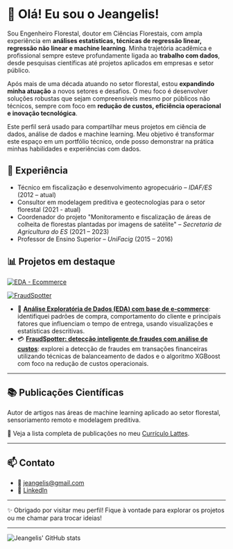 # 👋 Olá! Eu sou o Jeangelis!

Sou Engenheiro Florestal, doutor em Ciências Florestais, com ampla experiência em **análises estatísticas, técnicas de regressão linear, regressão não linear e machine learning**. Minha trajetória acadêmica e profissional sempre esteve profundamente ligada ao **trabalho com dados**, desde pesquisas científicas até projetos aplicados em empresas e setor público.

Após mais de uma década atuando no setor florestal, estou **expandindo minha atuação** a novos setores e desafios. O meu foco é desenvolver soluções robustas que sejam compreensíveis mesmo por públicos não técnicos, sempre com foco em **redução de custos, eficiência operacional e inovação tecnológica**.

Este perfil será usado para compartilhar meus projetos em ciência de dados, análise de dados e machine learning. Meu objetivo é transformar este espaço em um portfólio técnico, onde posso demonstrar na prática minhas habilidades e experiências com dados.

## 💼 Experiência

- Técnico em fiscalização e desenvolvimento agropecuário – *IDAF/ES* (2012 – atual)
- Consultor em modelagem preditiva e geotecnologias para o setor florestal (2021 - atual)
- Coordenador do projeto "Monitoramento e fiscalização de áreas de colheita de florestas plantadas por imagens de satélite" – *Secretaria de Agricultura do ES* (2021 – 2023)
- Professor de Ensino Superior – *UniFacig* (2015 – 2016)

## 📊 Projetos em destaque

[![EDA - Ecommerce](https://github-readme-stats.vercel.app/api/pin/?username=jeangelis&repo=eda-ecommerce&theme=dark)](https://github.com/Jeangelis/eda-ecommerce)

[![FraudSpotter](https://github-readme-stats.vercel.app/api/pin/?username=jeangelis&repo=FraudSpotter&theme=dark)](https://github.com/Jeangelis/FraudSpotter)

- 🛒 [**Análise Exploratória de Dados (EDA) com base de e-commerce**](https://github.com/Jeangelis/eda-ecommerce): identifiquei padrões de compra, comportamento do cliente e principais fatores que influenciam o tempo de entrega, usando visualizações e estatísticas descritivas.
- 💳 [**FraudSpotter: detecção inteligente de fraudes com análise de custos**](https://github.com/Jeangelis/FraudSpotter): explorei a detecção de fraudes em transações financeiras utilizando técnicas de balanceamento de dados e o algoritmo XGBoost com foco na redução de custos operacionais.

---

## 📚 Publicações Científicas

Autor de artigos nas áreas de machine learning aplicado ao setor florestal, sensoriamento remoto e modelagem preditiva.

🔗 Veja a lista completa de publicações no meu [Currículo Lattes](http://lattes.cnpq.br/8339532503141256).

---

## 📫 Contato

- 📧 jeangelis@gmail.com  
- 🔗 [LinkedIn](https://www.linkedin.com/in/jeangelis/)  

---

✨ Obrigado por visitar meu perfil! Fique à vontade para explorar os projetos ou me chamar para trocar ideias!

---
![Jeangelis' GitHub stats](https://github-readme-stats.vercel.app/api?username=jeangelis&show_icons=true&theme=dark)
